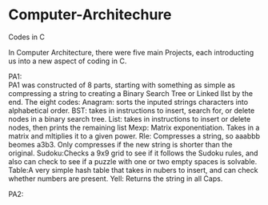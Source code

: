 # Computer-Architechure
Codes in C

In Computer Architecture, there were five main Projects, each introducting us into a new aspect of coding in C.

PA1:  
  PA1 was constructed of 8 parts, starting with something as simple as compressing a string to creating a Binary Search
  Tree or Linked lIst by the end. 
      The eight codes:
          Anagram: sorts the inputed strings characters into alphabetical order.
          BST: takes in instructions to insert, search for, or delete nodes in a binary search tree.
          List: takes in instructions to insert or delete nodes, then prints the remaining list
          Mexp: Matrix exponentiation. Takes in a matrix and mltiplies it to a given power.
          Rle: Compresses a string, so aaabbb beomes a3b3. Only compresses if the new string is shorter than the original.
          Sudoku:Checks a 9x9 grid to see if it follows the Sudoku rules, and also can check to see if 
          a puzzle with one or two empty spaces is solvable.
          Table:A very simple hash table that takes in nubers to insert, and can check whether numbers are present.
          Yell: Returns the string in all Caps.
           
          
PA2: 
